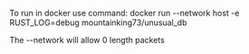 To run in docker use command: docker run --network host -e RUST_LOG=debug mountainking73/unusual_db

The --network will allow 0 length packets
